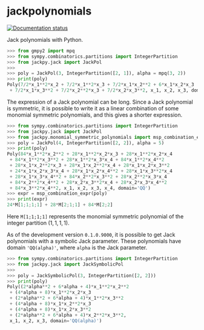 # jackpolynomials

<!-- badges: start -->
[![Documentation status](https://readthedocs.org/projects/jackpy/badge/)](http://jackpy.readthedocs.io)
<!-- badges: end -->

Jack polynomials with Python.

```python
>>> from gmpy2 import mpq
>>> from sympy.combinatorics.partitions import IntegerPartition
>>> from jackpy.jack import JackPol
>>>
>>> poly = JackPol(3, IntegerPartition([2, 1]), alpha = mpq(3, 2))
>>> print(poly)
Poly(7/2*x_1**2*x_2 + 7/2*x_1**2*x_3 + 7/2*x_1*x_2**2 + 6*x_1*x_2*x_3 
 + 7/2*x_1*x_3**2 + 7/2*x_2**2*x_3 + 7/2*x_2*x_3**2, x_1, x_2, x_3, domain='QQ')
```

The expression of a Jack polynomial can be long. Since a Jack polynomial is 
symmetric, it is possible to write it as a linear combination of some 
monomial symmetric polynomials, and this gives a shorter expression.

```python
>>> from sympy.combinatorics.partitions import IntegerPartition
>>> from jackpy.jack import JackPol
>>> from jackpy.monomial_symmetric_polynomials import msp_combination_expr
>>> poly = JackPol(4, IntegerPartition([2, 2]), alpha = 5)
>>> print(poly)
Poly(84*x_1**2*x_2**2 + 28*x_1**2*x_2*x_3 + 28*x_1**2*x_2*x_4
 + 84*x_1**2*x_3**2 + 28*x_1**2*x_3*x_4 + 84*x_1**2*x_4**2
 + 28*x_1*x_2**2*x_3 + 28*x_1*x_2**2*x_4 + 28*x_1*x_2*x_3**2
 + 24*x_1*x_2*x_3*x_4 + 28*x_1*x_2*x_4**2 + 28*x_1*x_3**2*x_4 
 + 28*x_1*x_3*x_4**2 + 84*x_2**2*x_3**2 + 28*x_2**2*x_3*x_4 
 + 84*x_2**2*x_4**2 + 28*x_2*x_3**2*x_4 + 28*x_2*x_3*x_4**2 
 + 84*x_3**2*x_4**2, x_1, x_2, x_3, x_4, domain='QQ')
>>> expr = msp_combination_expr(poly)
>>> print(expr)
24*M[1;1;1;1] + 28*M[2;1;1] + 84*M[2;2]
```

Here `M[1;1;1;1]` represents the monomial symmetric polynomial of the 
integer partition $(1,1,1,1)$.

As of the development version `0.1.0.9000`, it is possible to get Jack polynomials with a symbolic 
Jack parameter. These polynomials have domain `'QQ(alpha)'`, where `alpha` is
the Jack parameter.

```python
>>> from sympy.combinatorics.partitions import IntegerPartition
>>> from jackpy.jack import JackSymbolicPol
>>>
>>> poly = JackSymbolicPol(3, IntegerPartition([2, 2]))
>>> print(poly)
Poly((2*alpha**2 + 6*alpha + 4)*x_1**2*x_2**2 
 + (4*alpha + 8)*x_1**2*x_2*x_3 
 + (2*alpha**2 + 6*alpha + 4)*x_1**2*x_3**2 
 + (4*alpha + 8)*x_1*x_2**2*x_3 
 + (4*alpha + 8)*x_1*x_2*x_3**2 
 + (2*alpha**2 + 6*alpha + 4)*x_2**2*x_3**2, 
 x_1, x_2, x_3, domain='QQ(alpha)')
```
